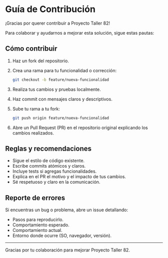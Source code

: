 # Guía de Contribución

¡Gracias por querer contribuir a Proyecto Taller 82!

Para colaborar y ayudarnos a mejorar esta solución, sigue estas pautas:

## Cómo contribuir

1. Haz un fork del repositorio.
2. Crea una rama para tu funcionalidad o corrección:
   ```bash
   git checkout -b feature/nueva-funcionalidad
   ```

3. Realiza tus cambios y pruebas localmente.
4. Haz commit con mensajes claros y descriptivos.
5. Sube tu rama a tu fork:

   ```bash
   git push origin feature/nueva-funcionalidad
   ```
6. Abre un Pull Request (PR) en el repositorio original explicando los cambios realizados.

## Reglas y recomendaciones

* Sigue el estilo de código existente.
* Escribe commits atómicos y claros.
* Incluye tests si agregas funcionalidades.
* Explica en el PR el motivo y el impacto de tus cambios.
* Sé respetuoso y claro en la comunicación.

## Reporte de errores

Si encuentras un bug o problema, abre un issue detallando:

* Pasos para reproducirlo.
* Comportamiento esperado.
* Comportamiento actual.
* Entorno donde ocurre (SO, navegador, versión).

---

Gracias por tu colaboración para mejorar Proyecto Taller 82.